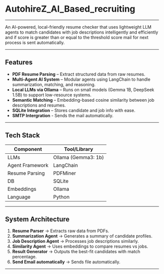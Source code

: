 # AutohireZ_AI_Based_recruiting
---

An AI-powered, local-friendly resume checker that uses lightweight LLM agents to match candidates with job descriptions intelligently and efficiently and if score is greater than or equal to the threshold score mail for next process is sent automatically.

---

## Features

- **PDF Resume Parsing** – Extract structured data from raw resumes.
- **Multi-Agent AI System** – Modular agents using LangChain to handle summarization, matching, and reasoning.
- **Local LLMs via Ollama** – Runs on small models (Gemma 1B, DeepSeek 1.5B) to support low-resource systems.
- **Semantic Matching** – Embedding-based cosine similarity between job descriptions and resumes.
- **SQLite Integration** – Stores candidate and job info with ease.
- **SMTP Intergration** - Sends the mail automatically.
---

## Tech Stack

| Component        | Tool/Library                |
|------------------|-----------------------------|
| LLMs             | Ollama (Gemma3: 1b)         |
| Agent Framework  | LangChain                   |
| Resume Parsing   | PDFMiner                    |
| DB               | SQLite                      |
| Embeddings       | Ollama                      |
| Language         | Python                      |

---

## System Architecture

1. **Resume Parser** → Extracts raw data from PDFs.
2. **Summarization Agent** → Generates a summary of candidate profiles.
3. **Job Description Agent** → Processes job descriptions similarly.
4. **Similarity Agent** → Uses embeddings to compare resumes vs jobs.
5. **Result Generator** → Outputs the best-fit candidates with match percentage.
6. **Send Email automatically** → Sends file automatically.
---

